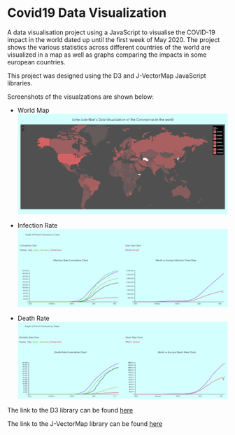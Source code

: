# Covid19 Data Visualization
A data visualisation project using a JavaScript to visualise the COVID-19 impact in the world dated up until the first week of May 2020. The project shows the various statistics across different countries of the world are visualized in a map as well as graphs comparing the impacts in some european countries.

This project was designed using the D3 and J-VectorMap JavaScript libraries.

Screenshots of the visualzations are shown below:

* World Map
![World Map](./screenshot-1.PNG)

* Infection Rate
![Infection Rate](./screenshot-2.PNG)

* Death Rate
![Death Rate](./screenshot-3.PNG)

The link to the D3 library can be found [here](https://d3js.org/)

The link to the J-VectorMap library can be found [here](https://jvectormap.com/)